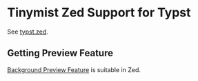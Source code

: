 <!-- This file is generated by scripts/link-docs.mjs from docs/tinymist/frontend/zed.typ. Do not edit manually. -->
# Tinymist Zed Support for Typst

See [typst.zed](https://github.com/WeetHet/typst.zed).

## Getting Preview Feature

[Background Preview Feature](https://myriad-dreamin.github.io/tinymist/feature/preview.html) is suitable in Zed.
